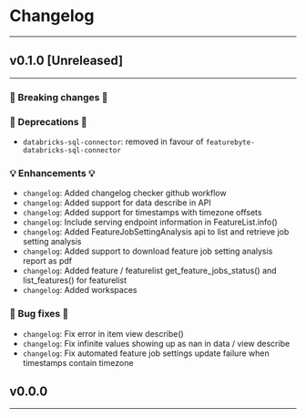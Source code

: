 # Changelog

---

## v0.1.0 [Unreleased]

---

### 🛑 Breaking changes 🛑


### 🚩 Deprecations 🚩

+ `databricks-sql-connector`: removed in favour of `featurebyte-databricks-sql-connector`

### 💡 Enhancements 💡

+ `changelog`: Added changelog checker github workflow
+ `changelog`: Added support for data describe in API
+ `changelog`: Added support for timestamps with timezone offsets
+ `changelog`: Include serving endpoint information in FeatureList.info()
+ `changelog`: Added FeatureJobSettingAnalysis api to list and retrieve job setting analysis
+ `changelog`: Added support to download feature job setting analysis report as pdf
+ `changelog`: Added feature / featurelist get_feature_jobs_status() and list_features() for featurelist
+ `changelog`: Added workspaces

### 🧰 Bug fixes 🧰

+ `changelog`: Fix error in item view describe()
+ `changelog`: Fix infinite values showing up as nan in data / view describe
+ `changelog`: Fix automated feature job settings update failure when timestamps contain timezone

## v0.0.0

---
